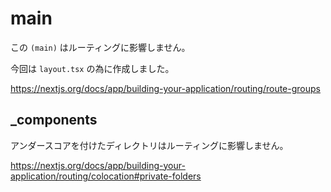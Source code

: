 # main

この `(main)` はルーティングに影響しません。

今回は `layout.tsx` の為に作成しました。

https://nextjs.org/docs/app/building-your-application/routing/route-groups

## _components

アンダースコアを付けたディレクトリはルーティングに影響しません。

https://nextjs.org/docs/app/building-your-application/routing/colocation#private-folders
